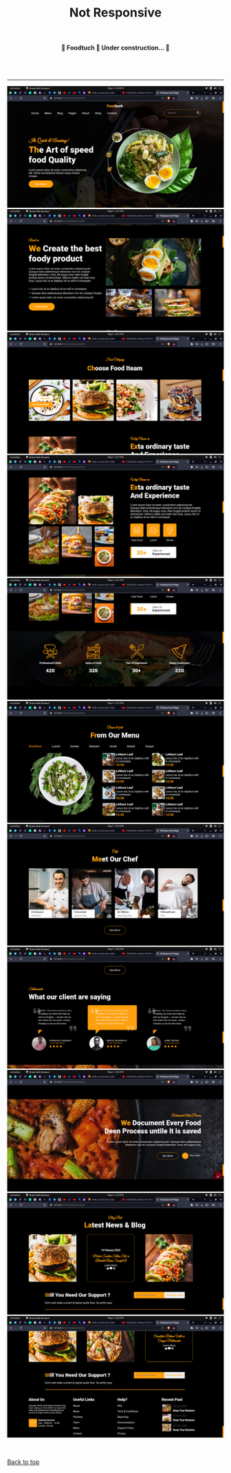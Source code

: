 <div align="center" id="top"> 
 
 <h1 align="center"> Not Responsive </h1>
 <br>

  <h4 align="center"> 
	🚧  Foodtuch 🚀 Under construction...  🚧
</h4> <br> <br>

  


<hr>

  <img src="./.github/1.png" alt="Personal Clone 4" /> <br>
  <img src="./.github/2.png" alt="Personal Clone 4" /> <br>
  <img src="./.github/3.png" alt="Personal Clone 4" /> <br>
  <img src="./.github/4.png" alt="Personal Clone 4" /> <br>
  <img src="./.github/5.png" alt="Personal Clone 4" /> <br>
  <img src="./.github/6.png" alt="Personal Clone 4" /> <br>
  <img src="./.github/7.png" alt="Personal Clone 4" /> <br>
  <img src="./.github/8.png" alt="Personal Clone 4" /> <br>
  <img src="./.github/9.png" alt="Personal Clone 4" /> <br>
  <img src="./.github/10.png" alt="Personal Clone 4" /> <br>
  <img src="./.github/11.png" alt="Personal Clone 4" /> <br>

  &#xa0;


</div>


<a href="#top">Back to top</a>

